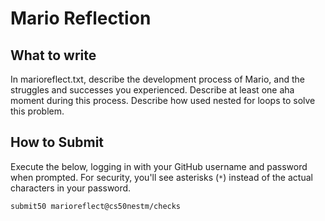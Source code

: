 # Mario Reflection

## What to write

In marioreflect.txt, describe the development process of Mario, and the struggles and successes you experienced. Describe at least one aha moment during this process. Describe how used nested for loops to solve this problem. 

## How to Submit

Execute the below, logging in with your GitHub username and password when prompted. For security, you'll see asterisks (`*`) instead of the actual characters in your password.

```
submit50 marioreflect@cs50nestm/checks
```
